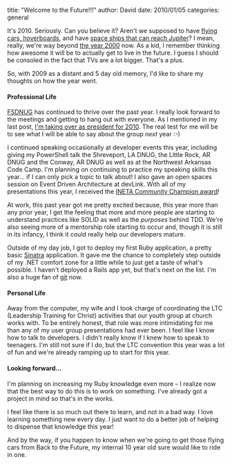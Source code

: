 
title: "Welcome to the Future!!!"
author: David
date: 2010/01/05
categories: general

It's 2010. Seriously. Can you believe it? Aren't we supposed to have [flying cars, hoverboards](http://www.imdb.com/title/tt0096874/), and have [space ships that can reach Jupiter](http://www.imdb.com/title/tt0086837/)? I mean, really, we're way beyond [the year 2000](http://en.wikipedia.org/wiki/List_of_Conan_O%27Brien_sketches#In_the_Year_2000.2F3000) now. As a kid, I remember thinking how awesome it will be to actually get to live in the future. I guess I should be consoled in the fact that TVs are a lot bigger. That's a plus. 

So, with 2009 as a distant and 5 day old memory, I'd like to share my thoughts on how the year went.

#### Professional Life

[FSDNUG](http://fsdnug.org) has continued to thrive over the past year. I really look forward to the meetings and getting to hang out with everyone. As I mentioned in my last post, [I'm taking over as president for 2010](http://www.mohundro.com/blog/2009/11/30/BigShoesToFill.aspx). The real test for me will be to see what I will be able to say about the group *next* year :-) 

I continued speaking occasionally at developer events this year, including giving my PowerShell talk the Shreveport, LA DNUG, the Little Rock, AR DNUG and the Conway, AR DNUG as well as at the Northwest Arkansas Code Camp. I'm planning on continuing to practice my speaking skills this year... if I can only pick a topic to talk about! I also gave an open spaces session on Event Driven Architecture at devLink. With all of my presentations this year, I received the [INETA Community Champion award](http://www.inetachamps.com/Profile/Details/drmohundro)! 

At work, this past year got me pretty excited because, this year more than any prior year, I get the feeling that more and more people are starting to understand practices like SOLID as well as the *purposes* behind TDD. We're also seeing more of a mentorship role starting to occur and, though it is still in its infancy, I think it could really help our developers mature. 

Outside of my day job, I got to deploy my first Ruby application, a pretty basic [Sinatra](http://www.sinatrarb.com/) application. It gave me the chance to completely step outside of my .NET comfort zone for a little while to just get a taste of what's possible. I haven't deployed a Rails app yet, but that's next on the list. I'm also a huge fan of [git](http://www.git-scm.com/) now.

#### Personal Life

Away from the computer, my wife and I took charge of coordinating the LTC (Leadership Training for Christ) activities that our youth group at church works with. To be entirely honest, that role was more intimidating for me than any of my user group presentations had ever been. I feel like I know how to talk to developers. I didn't really know if I knew how to speak to teenagers. I'm still not sure if I do, but the LTC convention this year was a lot of fun and we're already ramping up to start for this year.

#### Looking forward...

I'm planning on increasing my Ruby knowledge even more – I realize now that the best way to do this is to work on something. I've already got a project in mind so that's in the works.

I feel like there is so much out there to learn, and not in a bad way. I love learning something new every day. I just want to do a better job of helping to dispense that knowledge this year!

And by the way, if you happen to know when we're going to get those flying cars from Back to the Future, my internal 10 year old sure would like to ride in one.

